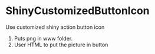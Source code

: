 # ShinyCustomizedButtonIcon
Use customized shiny action button icon 

1. Puts png in www folder.
2. User HTML to put the picture in button
